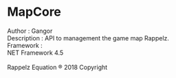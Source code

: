 # MapCore

Author : Gangor<br>
Description : API to management the game map Rappelz.
<br>
Framework :<br>
NET Framework 4.5
<br><br>
Rappelz Equation ® 2018 Copyright

